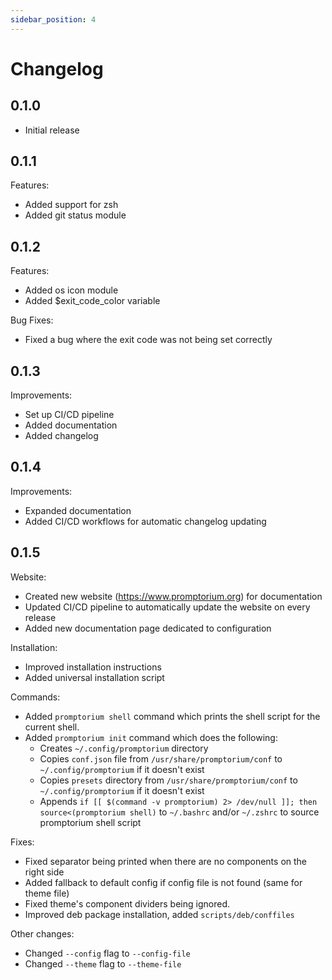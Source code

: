 ```yaml
---
sidebar_position: 4
---
```


# Changelog

## 0.1.0

- Initial release


## 0.1.1

Features:
- Added support for zsh
- Added git status module

## 0.1.2

Features:
- Added os icon module
- Added $exit_code_color variable

Bug Fixes:
- Fixed a bug where the exit code was not being set correctly

## 0.1.3

Improvements:
- Set up CI/CD pipeline
- Added documentation
- Added changelog

## 0.1.4

Improvements:
- Expanded documentation
- Added CI/CD workflows for automatic changelog updating

## 0.1.5

Website:
- Created new website (https://www.promptorium.org) for documentation
- Updated CI/CD pipeline to automatically update the website on every release
- Added new documentation page dedicated to configuration

Installation:
- Improved installation instructions
- Added universal installation script

Commands:
- Added `promptorium shell` command which prints the shell script for the current shell.
- Added `promptorium init` command which does the following:
    - Creates `~/.config/promptorium` directory
    - Copies `conf.json` file from `/usr/share/promptorium/conf` to `~/.config/promptorium` if it doesn't exist
    - Copies `presets` directory from `/usr/share/promptorium/conf` to `~/.config/promptorium` if it doesn't exist
    - Appends `if [[ $(command -v promptorium) 2> /dev/null ]]; then source<(promptorium shell)` to `~/.bashrc` and/or `~/.zshrc` to source promptorium shell script

Fixes:
- Fixed separator being printed when there are no components on the right side
- Added fallback to default config if config file is not found (same for theme file)
- Fixed theme's component dividers being ignored.
- Improved deb package installation, added `scripts/deb/conffiles`

Other changes:
- Changed `--config` flag to `--config-file`
- Changed `--theme` flag to `--theme-file`